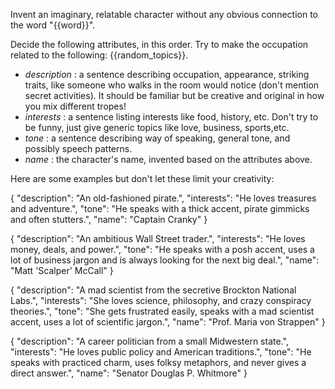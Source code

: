 Invent an imaginary, relatable character without any obvious connection to the word "{{word}}".

Decide the following attributes, in this order. Try to make the occupation related to the following: {{random_topics}}.

- *description* : a sentence describing occupation, appearance, striking traits, like someone who walks in the room would notice (don't mention secret activities). It should be familiar but be creative and original in how you mix different tropes!
- *interests* : a sentence listing interests like food, history, etc. Don't try to be funny, just give generic topics like love, business, sports,etc.
- *tone* : a sentence describing way of speaking, general tone, and possibly speech patterns.
- *name* : the character's name, invented based on the attributes above.

Here are some examples but don't let these limit your creativity:

{
    "description": "An old-fashioned pirate.",
    "interests": "He loves treasures and adventure.",
    "tone": "He speaks with a thick accent, pirate gimmicks and often stutters.",
    "name": "Captain Cranky"
}

{
    "description": "An ambitious Wall Street trader.",
    "interests": "He loves money, deals, and power.",
    "tone": "He speaks with a posh accent, uses a lot of business jargon and is always looking for the next big deal.",
    "name": "Matt 'Scalper' McCall"
}

{
    "description": "A mad scientist from the secretive Brockton National Labs.",
    "interests": "She loves science, philosophy, and crazy conspiracy theories.",
    "tone": "She gets frustrated easily, speaks with a mad scientist accent, uses a lot of scientific jargon.",
    "name": "Prof. Maria von Strappen"
}

{
    "description": "A career politician from a small Midwestern state.",
    "interests": "He loves public policy and American traditions.",
    "tone": "He speaks with practiced charm, uses folksy metaphors, and never gives a direct answer.",
    "name": "Senator Douglas P. Whitmore"
}
